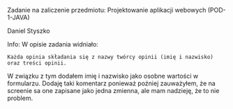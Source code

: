 Zadanie na zaliczenie przedmiotu: Projektowanie aplikacji webowych (POD-1-JAVA)

Daniel Styszko

Info: W opisie zadania widniało:

`
Każda opinia składania się z nazwy twórcy opinii (imię i nazwisko) oraz treści opinii.
`

W związku z tym dodałem imię i nazwisko jako osobne wartości w formularzu.
Dodaję taki komentarz ponieważ poźniej zauważyłem, że na screenie sa one zapisane jako jedna zmienna, ale mam nadzieję, że to nie problem.
